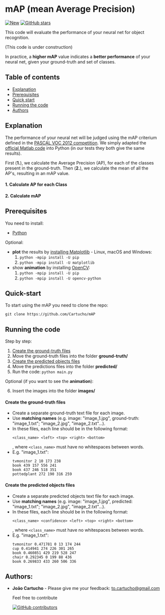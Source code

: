 # mAP (mean Average Precision)

[![New](https://img.shields.io/badge/2018-NEW-brightgreen.svg)](https://github.com/Cartucho/mAP/commits/master)
[![GitHub stars](https://img.shields.io/github/stars/Cartucho/mAP.svg?style=social&label=Stars)](https://github.com/Cartucho/mAP)

This code will evaluate the performance of your neural net for object recognition.

(This code is under construction)

In practice, a **higher mAP** value indicates a **better performance** of your neural net, given your ground-truth and set of classes.

## Table of contents

- [Explanation](#explanation)
- [Prerequisites](#prerequisites)
- [Quick start](#quick-start)
- [Running the code](#running-the-code)
- [Authors](#authors)

## Explanation
The performance of your neural net will be judged using the mAP criterium defined in the [PASCAL VOC 2012 competition](http://host.robots.ox.ac.uk/pascal/VOC/voc2012/). We simply adapted the [official Matlab code](http://host.robots.ox.ac.uk/pascal/VOC/voc2012/#devkit) into Python (in our tests they both give the same results).

First (**1.**), we calculate the Average Precision (AP), for each of the classes present in the ground-truth. Then (**2.**), we calculate the mean of all the AP's, resulting in an mAP value.

#### 1. Calculate AP for each Class

#### 2. Calculate mAP

## Prerequisites

You need to install:
- [Python](https://www.python.org/downloads/)

Optional:
- **plot** the results by [installing Matplotlib](https://matplotlib.org/users/installing.html) - Linux, macOS and Windows:
    1. `python -mpip install -U pip`  
    2.  `python -mpip install -U matplotlib`
-  show **animation** by installing [OpenCV](https://www.opencv.org/):
    1. `python -mpip install -U pip`
    2. `python -mpip install -U opencv-python`  

## Quick-start
To start using the mAP you need to clone the repo:

```
git clone https://github.com/Cartucho/mAP
```

## Running the code

Step by step:

  1. [Create the ground-truth files](#create-the-ground-truth-files)
  2. Move the ground-truth files into the folder **ground-truth/**
  3. [Create the predicted objects files](#create-the-predicted-objects-files)
  4. Move the predictions files into the folder **predicted/**
  5. Run the code:
         ```
         python main.py
         ```

Optional (if you want to see the **animation**):

  6. Insert the images into the folder **images/**


#### Create the ground-truth files

- Create a separate ground-truth text file for each image.
- Use **matching names** (e.g. image: "image_1.jpg", ground-truth: "image_1.txt"; "image_2.jpg", "image_2.txt"...).
- In these files, each line should be in the following format:
    ```
    <class_name> <left> <top> <right> <bottom>
    ```
    , where `<class_name>` must have no whitespaces between words.
- E.g. "image_1.txt":
    ```
    tvmonitor 2 10 173 238
    book 439 157 556 241
    book 437 246 518 351
    pottedplant 272 190 316 259
    ```
#### Create the predicted objects files

- Create a separate predicted objects text file for each image.
- Use **matching names** (e.g. image: "image_1.jpg", predicted: "image_1.txt"; "image_2.jpg", "image_2.txt"...).
- In these files, each line should be in the following format:
    ```
    <class_name> <confidence> <left> <top> <right> <bottom>
    ```
    , where `<class_name>` must have no whitespaces between words.
- E.g. "image_1.txt":
    ```
    tvmonitor 0.471781 0 13 174 244
    cup 0.414941 274 226 301 265
    book 0.460851 429 219 528 247
    chair 0.292345 0 199 88 436
    book 0.269833 433 260 506 336
    ```
## Authors:
* **João Cartucho** - Please give me your feedback: to.cartucho@gmail.com

    Feel free to contribute

    [![GitHub contributors](https://img.shields.io/github/contributors/Cartucho/mAP.svg)](https://github.com/Cartucho/mAP/graphs/contributors)
